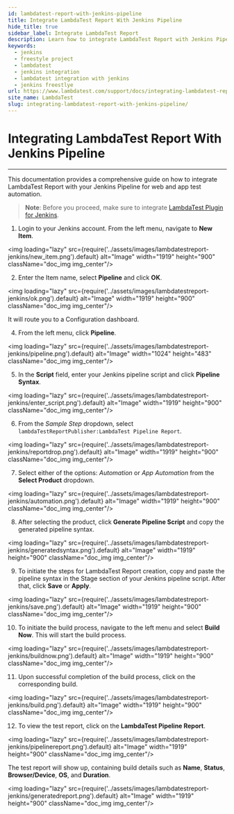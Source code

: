 ```yaml
---
id: lambdatest-report-with-jenkins-pipeline
title: Integrate LambdaTest Report With Jenkins Pipeline
hide_title: true
sidebar_label: Integrate LambdaTest Report
description: Learn how to integrate LambdaTest Report with Jenkins Pipeline.
keywords:
  - jenkins 
  - freestyle project 
  - lambdatest 
  - jenkins integration 
  - lambdatest integration with jenkins 
  - jenkins freestlye
url: https://www.lambdatest.com/support/docs/integrating-lambdatest-report-with-jenkins-pipeline
site_name: LambdaTest
slug: integrating-lambdatest-report-with-jenkins-pipeline/
---
```

# Integrating LambdaTest Report With Jenkins Pipeline
---

This documentation provides a comprehensive guide on how to integrate LambdaTest Report with your Jenkins Pipeline for web and app test automation.

> **Note**: Before you proceed, make sure to integrate [LambdaTest Plugin for Jenkins](/docs/jenkins-with-lambdatest/).

1. Login to your Jenkins account. From the left menu, navigate to **New Item**.

<img loading="lazy" src={require('../assets/images/lambdatestreport-jenkins/new_item.png').default} alt="Image" width="1919" height="900" className="doc_img img_center"/> <br/>

2. Enter the Item name, select **Pipeline** and click **OK**. 

<img loading="lazy" src={require('../assets/images/lambdatestreport-jenkins/ok.png').default} alt="Image" width="1919" height="900" className="doc_img img_center"/> <br/>

It will route you to a Configuration dashboard. 

4. From the left menu, click **Pipeline**.

<img loading="lazy" src={require('../assets/images/lambdatestreport-jenkins/pipeline.png').default} alt="Image" width="1024" height="483" className="doc_img img_center"/> <br/>

5. In the **Script** field, enter your Jenkins pipeline script and click **Pipeline Syntax**.

<img loading="lazy" src={require('../assets/images/lambdatestreport-jenkins/enter_script.png').default} alt="Image" width="1919" height="900" className="doc_img img_center"/> <br/>

6. From the *Sample Step* dropdown, select `lambdaTestReportPublisher:LambdaTest Pipeline Report`.

<img loading="lazy" src={require('../assets/images/lambdatestreport-jenkins/reportdrop.png').default} alt="Image" width="1919" height="900" className="doc_img img_center"/> <br/>

7. Select either of the options: *Automation* or *App Automation* from the **Select Product** dropdown.

<img loading="lazy" src={require('../assets/images/lambdatestreport-jenkins/automation.png').default} alt="Image" width="1919" height="900" className="doc_img img_center"/> <br/>

8. After selecting the product, click **Generate Pipeline Script** and copy the generated pipeline syntax.

<img loading="lazy" src={require('../assets/images/lambdatestreport-jenkins/generatedsyntax.png').default} alt="Image" width="1919" height="900" className="doc_img img_center"/> <br/>

9. To initiate the steps for LambdaTest Report creation, copy and paste the pipeline syntax in the Stage section of your Jenkins pipeline script. After that, click **Save** or **Apply**.

<img loading="lazy" src={require('../assets/images/lambdatestreport-jenkins/save.png').default} alt="Image" width="1919" height="900" className="doc_img img_center"/> <br/>

10. To initiate the build process, navigate to the left menu and select **Build Now**. This will start the build process. 

<img loading="lazy" src={require('../assets/images/lambdatestreport-jenkins/buildnow.png').default} alt="Image" width="1919" height="900" className="doc_img img_center"/> <br/>

11. Upon successful completion of the build process, click on the corresponding build. 

<img loading="lazy" src={require('../assets/images/lambdatestreport-jenkins/build.png').default} alt="Image" width="1919" height="900" className="doc_img img_center"/> <br/>

12. To view the test report, click on the **LambdaTest Pipeline Report**.

<img loading="lazy" src={require('../assets/images/lambdatestreport-jenkins/pipelinereport.png').default} alt="Image" width="1919" height="900" className="doc_img img_center"/> <br/>

The test report will show up, containing build details such as **Name**, **Status**, **Browser/Device**, **OS**, and **Duration**. 

<img loading="lazy" src={require('../assets/images/lambdatestreport-jenkins/generatedreport.png').default} alt="Image" width="1919" height="900" className="doc_img img_center"/> 






